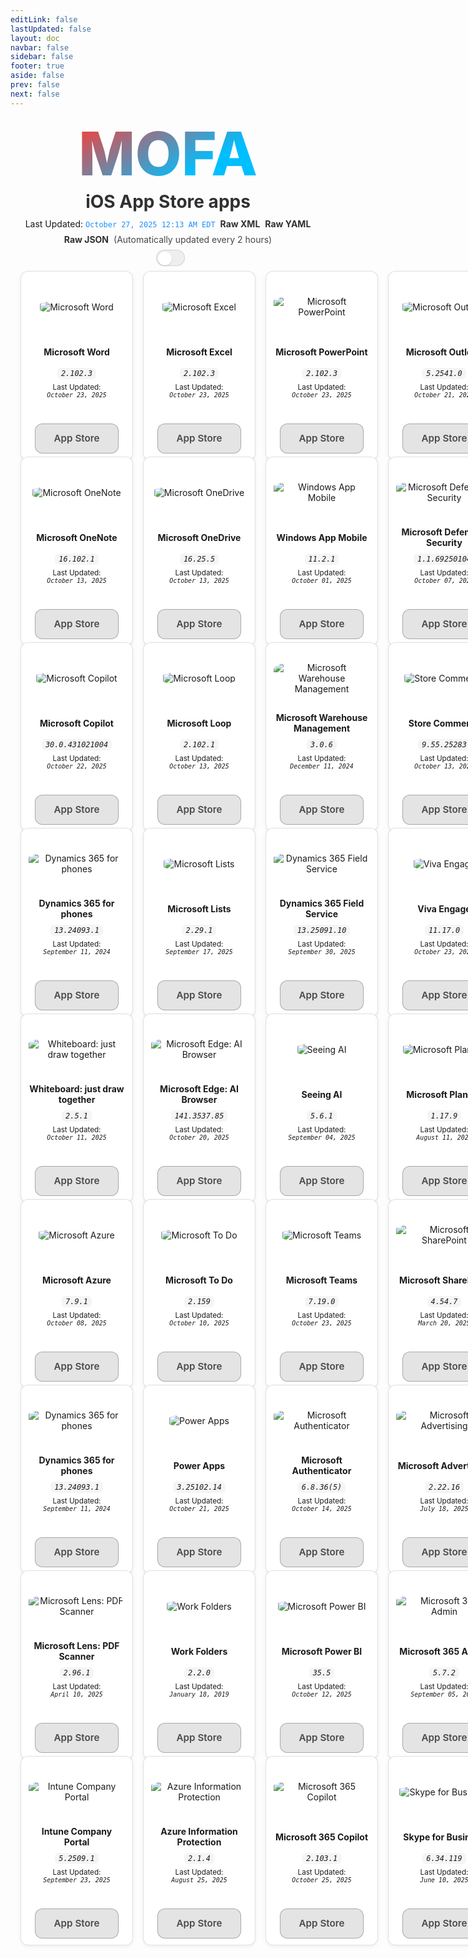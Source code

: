 ```yaml
---
editLink: false
lastUpdated: false
layout: doc
navbar: false
sidebar: false
footer: true
aside: false
prev: false
next: false
---
```


<style>
  /* Status bar and links (match standalone) */
  .status-bar {
    display: flex;
    justify-content: center;
    align-items: center;
    gap: 8px;
    flex-wrap: wrap;
    text-align: center;
    margin-bottom: 8px;
  }
  .status-line {
    display: inline-flex;
    flex-wrap: wrap;
    align-items: center;
    justify-content: center;
    gap: 8px;
    max-width: 100%;
  }
  .status-line code.status-ts {
    color: dodgerblue;
  }
  .status-line a {
    text-decoration: none;
    font-weight: 600;
    opacity: 0.9;
  }
  .status-line a:hover {
    text-decoration: underline;
    opacity: 1;
  }
  .status-line .muted {
    opacity: 0.8;
  }

  /* Inline appearance toggle next to the status line */
  .appearance-toggle-inline {
    display: inline-flex;
    align-items: center;
    margin-left: 8px;
    vertical-align: middle;
  }

  /* Theme switch styles (scoped) */
  .mofa-minimal .VPSwitch {
    position: relative;
    width: 46px;
    height: 26px;
    border-radius: 999px;
    border: 1px solid var(--vp-c-divider, rgba(0,0,0,0.12));
    background: var(--vp-c-bg-soft, rgba(0,0,0,0.06));
    cursor: pointer;
    transition: background .2s ease, border-color .2s ease;
    pointer-events: auto;
  }
  .mofa-minimal .VPSwitch .check {
    position: absolute;
    top: 2px;
    left: 2px;
    width: 22px;
    height: 22px;
    border-radius: 50%;
    background: var(--vp-c-bg, #ffffff);
    box-shadow: 0 1px 2px rgba(0,0,0,0.15);
    transition: transform .2s ease;
    display: flex;
    align-items: center;
    justify-content: center;
  }
  .mofa-minimal .VPSwitch[aria-checked="true"] .check {
    transform: translateX(20px);
  }
  .mofa-minimal .VPSwitch .icon .sun, .mofa-minimal .VPSwitch .icon .moon { display: none; }
  html:not(.dark) .mofa-minimal .VPSwitch .icon .sun { display: inline-block; }
  html.dark .mofa-minimal .VPSwitch .icon .moon { display: inline-block; }

  /* MOFA hero title */
  .brand-hero {
    display: grid;
    place-items: center;
    min-height: 0;
    padding: 8px 0;
    overflow: visible;
  }
  .brand-title {
    display: inline-block;
    text-align: center;
    margin: 0;
    line-height: 1.05;
  }
  a.brand-title,
  a.brand-title:link,
  a.brand-title:visited,
  a.brand-title:hover,
  a.brand-title:active,
  a.brand-title:focus {
    text-decoration: none !important;
    border-bottom: 0 !important;
    box-shadow: none !important;
    -webkit-tap-highlight-color: transparent;
  }
  .gradient-title-mini {
    background: -webkit-linear-gradient(120deg, #00BFFF 30%, #FF3B30);
    -webkit-background-clip: text;
    -webkit-text-fill-color: transparent;
    font-weight: 800;
    font-size: clamp(32px, 12vmin, 96px);
    color: transparent;
  }

  /* Page title under hero */
  .page-title {
    text-align: center;
    margin: 2px 0 10px 0;
    font-weight: 700;
    font-size: clamp(18px, 3.5vmin, 28px);
    opacity: 0.9;
  }

  /* Existing grid and tiles */
  .grid-wrap {
    --btn-glass-bg: rgba(142, 142, 147, 0.24);
    --btn-glass-bg-hover: rgba(142, 142, 147, 0.32);
    --btn-glass-border: rgba(60, 60, 67, 0.36);
    --btn-glass-text: #4a4a4d;
  }
  html.dark .grid-wrap {
    --btn-glass-bg: rgba(255, 255, 255, 0.12);
    --btn-glass-bg-hover: rgba(255, 255, 255, 0.18);
    --btn-glass-border: rgba(255, 255, 255, 0.24);
    --btn-glass-text: #f2f2f4;
  }

  .grid {
    display: grid;
    grid-template-columns: repeat(6, minmax(180px, 1fr));
    gap: 16px;
    width: calc(100% - 32px);
    margin: 0 auto;
    align-items: stretch;
  }
  @media (max-width: 1400px) { .grid { grid-template-columns: repeat(5, minmax(180px, 1fr)); } }
  @media (max-width: 1200px) { .grid { grid-template-columns: repeat(4, minmax(180px, 1fr)); } }
  @media (max-width: 900px)  { .grid { grid-template-columns: repeat(3, minmax(180px, 1fr)); } }
  @media (max-width: 700px)  { .grid { grid-template-columns: repeat(2, minmax(160px, 1fr)); gap: 12px; width: calc(100% - 24px); } }
  @media (max-width: 420px)  { .grid { grid-template-columns: repeat(1, minmax(200px, 1fr)); } }

  .tile { display: flex; justify-content: center; align-items: stretch; }
  .tile-card {
    width: 100%; max-width: 220px; display: flex; flex-direction: column; align-items: center;
    gap: 6px; text-align: center; margin: 0 auto; height: 100%;
    background: var(--vp-c-bg, #fff);
    border: 1px solid var(--vp-c-divider, rgba(0,0,0,0.12));
    border-radius: 12px; padding: 10px 12px;
    box-shadow: 0 2px 6px rgba(0,0,0,0.06);
  }
  .tile-media { height: 92px; display: flex; align-items: center; justify-content: center; }
  .tile-media img { max-height: 80px; width: auto; height: auto; border-radius: 22%; }
  .tile-title { min-height: 40px; display: flex; align-items: center; justify-content: center; }
  .tile-version code {
    white-space: normal; overflow-wrap: anywhere; word-break: break-word;
    display: inline-block; padding: 2px 6px; border-radius: 6px;
    background: var(--vp-c-bg-soft, rgba(0,0,0,0.04));
  }
  .tile-spacer { flex: 1 1 auto; width: 100%; }
  .tile-links { margin-top: 6px; display: flex; gap: 8px; flex-wrap: wrap; justify-content: center; }
  .tile-links a { text-decoration: none; }
  .grid-wrap .tile-links a.btn {
    color: var(--btn-glass-text) !important;
    display: inline-flex; align-items: center; justify-content: center;
    min-height: 34px; min-width: 108px; padding: 6px 12px; border-radius: 12px; cursor: pointer;
    background: var(--btn-glass-bg) !important; background-color: var(--btn-glass-bg) !important;
    border: 1px solid var(--btn-glass-border) !important;
    -webkit-backdrop-filter: saturate(180%) blur(14px); backdrop-filter: saturate(180%) blur(14px);
    font-weight: 600; font-size: 0.95rem; line-height: 1.2; box-shadow: none !important;
    transition: background .2s ease, transform .05s ease, opacity .2s ease, border-color .2s ease;
  }
  .grid-wrap .tile-links a.btn:hover {
    background: var(--btn-glass-bg-hover) !important; background-color: var(--btn-glass-bg-hover) !important;
  }
</style>

<!-- MOFA hero title (match standalone) -->
<div class="brand-hero">
  <a class="brand-title gradient-title-mini" href="/">MOFA</a>
</div>
<h1 class="page-title">iOS App Store apps</h1>

<!-- Status with last updated, raw links, and theme switch -->
<div class="status-bar">
  <div class="status-line">
    <span>Last Updated: <code class="status-ts">October 27, 2025 12:13 AM EDT</code></span>
    <a href="https://github.com/cocopuff2u/MOFA/blob/main/latest_raw_files/ios_appstore_latest.xml"><strong>Raw XML</strong></a>
    <a href="https://github.com/cocopuff2u/MOFA/blob/main/latest_raw_files/ios_appstore_latest.yaml"><strong>Raw YAML</strong></a>
    <a href="https://github.com/cocopuff2u/MOFA/blob/main/latest_raw_files/ios_appstore_latest.json"><strong>Raw JSON</strong></a>
    <span class="muted">(Automatically updated every 2 hours)</span>
  </div>
  <span class="appearance-toggle-inline mofa-minimal">
    <button id="appearance-toggle" class="VPSwitch VPSwitchAppearance" type="button" role="switch" title="Switch theme" aria-checked="false">
      <span class="check"><span class="icon"><span class="vpi-sun sun"></span><span class="vpi-moon moon"></span></span></span>
    </button>
  </span>
</div>

<div class="grid-wrap">
  <div class="grid">
<div class="tile">
      <div class="tile-card">
        <div class="tile-media"><img src="https://is1-ssl.mzstatic.com/image/thumb/Purple211/v4/b8/04/e6/b804e665-2ca1-c450-bd02-d091a21acb8a/AppIcon-0-0-1x_U007epad-0-1-0-sRGB-0-0-0-85-220.png/512x512bb.jpg" alt="Microsoft Word"></div>
        <div class="tile-title"><b>Microsoft Word</b></div>
        <div class="tile-version"><em><code>2.102.3</code></em></div>
        <div class="tile-updated"><small>Last Updated:<br><em><code>October 23, 2025</code></em></small></div>
        <div class="tile-spacer"></div>
        <div class="tile-links">
          <a class="btn" href="https://apps.apple.com/us/app/microsoft-word/id586447913?uo=4">App Store</a>
        </div>
      </div>
    </div>
<div class="tile">
      <div class="tile-card">
        <div class="tile-media"><img src="https://is1-ssl.mzstatic.com/image/thumb/Purple221/v4/d7/ac/6d/d7ac6d0c-f441-14af-07aa-903d1f9b123f/AppIcon-0-0-1x_U007epad-0-1-0-sRGB-0-0-0-85-220.png/512x512bb.jpg" alt="Microsoft Excel"></div>
        <div class="tile-title"><b>Microsoft Excel</b></div>
        <div class="tile-version"><em><code>2.102.3</code></em></div>
        <div class="tile-updated"><small>Last Updated:<br><em><code>October 23, 2025</code></em></small></div>
        <div class="tile-spacer"></div>
        <div class="tile-links">
          <a class="btn" href="https://apps.apple.com/us/app/microsoft-excel/id586683407?uo=4">App Store</a>
        </div>
      </div>
    </div>
<div class="tile">
      <div class="tile-card">
        <div class="tile-media"><img src="https://is1-ssl.mzstatic.com/image/thumb/Purple221/v4/e0/5a/c7/e05ac7e9-41a8-feee-bdca-b1d2587f2676/AppIcon-0-0-1x_U007epad-0-1-0-sRGB-0-0-0-85-220.png/512x512bb.jpg" alt="Microsoft PowerPoint"></div>
        <div class="tile-title"><b>Microsoft PowerPoint</b></div>
        <div class="tile-version"><em><code>2.102.3</code></em></div>
        <div class="tile-updated"><small>Last Updated:<br><em><code>October 23, 2025</code></em></small></div>
        <div class="tile-spacer"></div>
        <div class="tile-links">
          <a class="btn" href="https://apps.apple.com/us/app/microsoft-powerpoint/id586449534?uo=4">App Store</a>
        </div>
      </div>
    </div>
<div class="tile">
      <div class="tile-card">
        <div class="tile-media"><img src="https://is1-ssl.mzstatic.com/image/thumb/Purple221/v4/cb/b9/ab/cbb9ab71-8ec1-ba1b-c336-d09776350260/AppIcon-outlook.prod-0-0-1x_U007epad-0-1-0-0-85-220.png/512x512bb.jpg" alt="Microsoft Outlook"></div>
        <div class="tile-title"><b>Microsoft Outlook</b></div>
        <div class="tile-version"><em><code>5.2541.0</code></em></div>
        <div class="tile-updated"><small>Last Updated:<br><em><code>October 21, 2025</code></em></small></div>
        <div class="tile-spacer"></div>
        <div class="tile-links">
          <a class="btn" href="https://apps.apple.com/us/app/microsoft-outlook/id951937596?uo=4">App Store</a>
        </div>
      </div>
    </div>
<div class="tile">
      <div class="tile-card">
        <div class="tile-media"><img src="https://is1-ssl.mzstatic.com/image/thumb/Purple211/v4/f3/d8/bb/f3d8bb81-d347-8346-7903-321d31d4e732/AppIcon-0-0-1x_U007epad-0-1-0-sRGB-0-0-0-85-220.png/512x512bb.jpg" alt="Microsoft OneNote"></div>
        <div class="tile-title"><b>Microsoft OneNote</b></div>
        <div class="tile-version"><em><code>16.102.1</code></em></div>
        <div class="tile-updated"><small>Last Updated:<br><em><code>October 13, 2025</code></em></small></div>
        <div class="tile-spacer"></div>
        <div class="tile-links">
          <a class="btn" href="https://apps.apple.com/us/app/microsoft-onenote/id410395246?uo=4">App Store</a>
        </div>
      </div>
    </div>
<div class="tile">
      <div class="tile-card">
        <div class="tile-media"><img src="https://is1-ssl.mzstatic.com/image/thumb/Purple221/v4/cf/78/b3/cf78b39d-0e61-5230-b8ed-a048f7dbb158/AppIcon-0-0-1x_U007epad-0-1-0-85-220.png/512x512bb.jpg" alt="Microsoft OneDrive"></div>
        <div class="tile-title"><b>Microsoft OneDrive</b></div>
        <div class="tile-version"><em><code>16.25.5</code></em></div>
        <div class="tile-updated"><small>Last Updated:<br><em><code>October 13, 2025</code></em></small></div>
        <div class="tile-spacer"></div>
        <div class="tile-links">
          <a class="btn" href="https://apps.apple.com/us/app/microsoft-onedrive/id477537958?uo=4">App Store</a>
        </div>
      </div>
    </div>
<div class="tile">
      <div class="tile-card">
        <div class="tile-media"><img src="https://is1-ssl.mzstatic.com/image/thumb/Purple221/v4/37/0d/57/370d5745-807e-05d6-082f-0176f0c5c142/AppIcon-0-1x_U007epad-0-1-0-85-220-0.png/512x512bb.jpg" alt="Windows App Mobile"></div>
        <div class="tile-title"><b>Windows App Mobile</b></div>
        <div class="tile-version"><em><code>11.2.1</code></em></div>
        <div class="tile-updated"><small>Last Updated:<br><em><code>October 01, 2025</code></em></small></div>
        <div class="tile-spacer"></div>
        <div class="tile-links">
          <a class="btn" href="https://apps.apple.com/us/app/windows-app-mobile/id714464092?uo=4">App Store</a>
        </div>
      </div>
    </div>
<div class="tile">
      <div class="tile-card">
        <div class="tile-media"><img src="https://is1-ssl.mzstatic.com/image/thumb/Purple221/v4/20/5a/df/205adf42-cab4-7b42-fbad-748a84799b93/AppIcon-0-1x_U007emarketing-0-8-0-85-220-0.png/512x512bb.jpg" alt="Microsoft Defender: Security"></div>
        <div class="tile-title"><b>Microsoft Defender: Security</b></div>
        <div class="tile-version"><em><code>1.1.69250104</code></em></div>
        <div class="tile-updated"><small>Last Updated:<br><em><code>October 07, 2025</code></em></small></div>
        <div class="tile-spacer"></div>
        <div class="tile-links">
          <a class="btn" href="https://apps.apple.com/us/app/microsoft-defender-security/id1526737990?uo=4">App Store</a>
        </div>
      </div>
    </div>
<div class="tile">
      <div class="tile-card">
        <div class="tile-media"><img src="https://is1-ssl.mzstatic.com/image/thumb/Purple221/v4/26/8c/35/268c3502-e4d7-7663-1c1b-f8859ac38264/AppIcon_Production-0-0-1x_U007epad-0-4-85-220.png/512x512bb.jpg" alt="Microsoft Copilot"></div>
        <div class="tile-title"><b>Microsoft Copilot</b></div>
        <div class="tile-version"><em><code>30.0.431021004</code></em></div>
        <div class="tile-updated"><small>Last Updated:<br><em><code>October 22, 2025</code></em></small></div>
        <div class="tile-spacer"></div>
        <div class="tile-links">
          <a class="btn" href="https://apps.apple.com/us/app/microsoft-copilot/id6472538445?uo=4">App Store</a>
        </div>
      </div>
    </div>
<div class="tile">
      <div class="tile-card">
        <div class="tile-media"><img src="https://is1-ssl.mzstatic.com/image/thumb/Purple221/v4/66/7f/ce/667fce09-43ef-b6a1-d1d1-74a5b72cf3b3/AppIcon-0-0-1x_U007epad-0-1-0-0-85-220.png/512x512bb.jpg" alt="Microsoft Loop"></div>
        <div class="tile-title"><b>Microsoft Loop</b></div>
        <div class="tile-version"><em><code>2.102.1</code></em></div>
        <div class="tile-updated"><small>Last Updated:<br><em><code>October 13, 2025</code></em></small></div>
        <div class="tile-spacer"></div>
        <div class="tile-links">
          <a class="btn" href="https://apps.apple.com/us/app/microsoft-loop/id1637682491?uo=4">App Store</a>
        </div>
      </div>
    </div>
<div class="tile">
      <div class="tile-card">
        <div class="tile-media"><img src="https://is1-ssl.mzstatic.com/image/thumb/Purple221/v4/e8/03/5e/e8035edd-1e7f-2c48-8cb4-28f7379987d4/AppIcons-1x_U007emarketing-0-7-0-85-220-0.png/512x512bb.jpg" alt="Microsoft Warehouse Management"></div>
        <div class="tile-title"><b>Microsoft Warehouse Management</b></div>
        <div class="tile-version"><em><code>3.0.6</code></em></div>
        <div class="tile-updated"><small>Last Updated:<br><em><code>December 11, 2024</code></em></small></div>
        <div class="tile-spacer"></div>
        <div class="tile-links">
          <a class="btn" href="https://apps.apple.com/us/app/microsoft-warehouse-management/id6444014310?uo=4">App Store</a>
        </div>
      </div>
    </div>
<div class="tile">
      <div class="tile-card">
        <div class="tile-media"><img src="https://is1-ssl.mzstatic.com/image/thumb/Purple221/v4/8c/20/f2/8c20f2e0-f963-bf56-2d1d-7932e4cc0e20/appicon-1x_U007emarketing-0-8-0-85-220-0.png/512x512bb.jpg" alt="Store Commerce"></div>
        <div class="tile-title"><b>Store Commerce</b></div>
        <div class="tile-version"><em><code>9.55.25283</code></em></div>
        <div class="tile-updated"><small>Last Updated:<br><em><code>October 13, 2025</code></em></small></div>
        <div class="tile-spacer"></div>
        <div class="tile-links">
          <a class="btn" href="https://apps.apple.com/us/app/store-commerce/id1630004521?uo=4">App Store</a>
        </div>
      </div>
    </div>
<div class="tile">
      <div class="tile-card">
        <div class="tile-media"><img src="https://is1-ssl.mzstatic.com/image/thumb/Purple211/v4/0b/86/68/0b866877-ca04-1d24-cfdd-07aa2da2cda9/Dynamics_AppIcon-1x_U007emarketing-0-8-0-85-220-0.png/512x512bb.jpg" alt="Dynamics 365 for phones"></div>
        <div class="tile-title"><b>Dynamics 365 for phones</b></div>
        <div class="tile-version"><em><code>13.24093.1</code></em></div>
        <div class="tile-updated"><small>Last Updated:<br><em><code>September 11, 2024</code></em></small></div>
        <div class="tile-spacer"></div>
        <div class="tile-links">
          <a class="btn" href="https://apps.apple.com/us/app/dynamics-365-for-phones/id1003997947?uo=4">App Store</a>
        </div>
      </div>
    </div>
<div class="tile">
      <div class="tile-card">
        <div class="tile-media"><img src="https://is1-ssl.mzstatic.com/image/thumb/Purple211/v4/5e/b8/f0/5eb8f0ee-bbc1-de10-6242-dd1fd26b117d/ListsAppIcon-0-0-1x_U007emarketing-0-8-0-85-220.png/512x512bb.jpg" alt="Microsoft Lists"></div>
        <div class="tile-title"><b>Microsoft Lists</b></div>
        <div class="tile-version"><em><code>2.29.1</code></em></div>
        <div class="tile-updated"><small>Last Updated:<br><em><code>September 17, 2025</code></em></small></div>
        <div class="tile-spacer"></div>
        <div class="tile-links">
          <a class="btn" href="https://apps.apple.com/us/app/microsoft-lists/id1530637363?uo=4">App Store</a>
        </div>
      </div>
    </div>
<div class="tile">
      <div class="tile-card">
        <div class="tile-media"><img src="https://is1-ssl.mzstatic.com/image/thumb/Purple221/v4/3c/e9/5d/3ce95d85-a73c-6789-1064-146c69fccaa6/FieldServices_AppIcon-1x_U007emarketing-0-8-0-85-220-0.png/512x512bb.jpg" alt="Dynamics 365 Field Service"></div>
        <div class="tile-title"><b>Dynamics 365 Field Service</b></div>
        <div class="tile-version"><em><code>13.25091.10</code></em></div>
        <div class="tile-updated"><small>Last Updated:<br><em><code>September 30, 2025</code></em></small></div>
        <div class="tile-spacer"></div>
        <div class="tile-links">
          <a class="btn" href="https://apps.apple.com/us/app/dynamics-365-field-service/id1485579247?uo=4">App Store</a>
        </div>
      </div>
    </div>
<div class="tile">
      <div class="tile-card">
        <div class="tile-media"><img src="https://is1-ssl.mzstatic.com/image/thumb/Purple211/v4/b6/1c/37/b61c3768-8371-7cf9-4dc6-c3ac53c63abc/AppIcon-0-0-1x_U007epad-0-1-0-0-85-220.png/512x512bb.jpg" alt="Viva Engage"></div>
        <div class="tile-title"><b>Viva Engage</b></div>
        <div class="tile-version"><em><code>11.17.0</code></em></div>
        <div class="tile-updated"><small>Last Updated:<br><em><code>October 23, 2025</code></em></small></div>
        <div class="tile-spacer"></div>
        <div class="tile-links">
          <a class="btn" href="https://apps.apple.com/us/app/viva-engage/id289559439?uo=4">App Store</a>
        </div>
      </div>
    </div>
<div class="tile">
      <div class="tile-card">
        <div class="tile-media"><img src="https://is1-ssl.mzstatic.com/image/thumb/Purple211/v4/b1/5f/52/b15f52cc-85ae-9e8f-3201-143fe8951ba8/AppIcon-0-1x_U007epad-0-1-P3-85-220-0.png/512x512bb.jpg" alt="Whiteboard: just draw together"></div>
        <div class="tile-title"><b>Whiteboard: just draw together</b></div>
        <div class="tile-version"><em><code>2.5.1</code></em></div>
        <div class="tile-updated"><small>Last Updated:<br><em><code>October 11, 2025</code></em></small></div>
        <div class="tile-spacer"></div>
        <div class="tile-links">
          <a class="btn" href="https://apps.apple.com/us/app/whiteboard-just-draw-together/id1160517834?uo=4">App Store</a>
        </div>
      </div>
    </div>
<div class="tile">
      <div class="tile-card">
        <div class="tile-media"><img src="https://is1-ssl.mzstatic.com/image/thumb/Purple221/v4/25/eb/88/25eb8800-8edd-0066-f6ec-1e0520fa42b5/AppIcon-0-0-1x_U007epad-0-0-0-1-0-0-0-85-220.png/512x512bb.jpg" alt="Microsoft Edge: AI Browser"></div>
        <div class="tile-title"><b>Microsoft Edge: AI Browser</b></div>
        <div class="tile-version"><em><code>141.3537.85</code></em></div>
        <div class="tile-updated"><small>Last Updated:<br><em><code>October 20, 2025</code></em></small></div>
        <div class="tile-spacer"></div>
        <div class="tile-links">
          <a class="btn" href="https://apps.apple.com/us/app/microsoft-edge-ai-browser/id1288723196?uo=4">App Store</a>
        </div>
      </div>
    </div>
<div class="tile">
      <div class="tile-card">
        <div class="tile-media"><img src="https://is1-ssl.mzstatic.com/image/thumb/Purple221/v4/be/a6/66/bea6661d-294b-f35d-34e1-3128b7b12006/AppIcons-0-1x_U007emarketing-0-8-0-85-220-0.png/512x512bb.jpg" alt="Seeing AI"></div>
        <div class="tile-title"><b>Seeing AI</b></div>
        <div class="tile-version"><em><code>5.6.1</code></em></div>
        <div class="tile-updated"><small>Last Updated:<br><em><code>September 04, 2025</code></em></small></div>
        <div class="tile-spacer"></div>
        <div class="tile-links">
          <a class="btn" href="https://apps.apple.com/us/app/seeing-ai/id999062298?uo=4">App Store</a>
        </div>
      </div>
    </div>
<div class="tile">
      <div class="tile-card">
        <div class="tile-media"><img src="https://is1-ssl.mzstatic.com/image/thumb/Purple211/v4/42/6b/f8/426bf890-ef13-2778-2566-2fb379f190f2/AppIcon-0-0-1x_U007emarketing-0-8-0-85-220.png/512x512bb.jpg" alt="Microsoft Planner"></div>
        <div class="tile-title"><b>Microsoft Planner</b></div>
        <div class="tile-version"><em><code>1.17.9</code></em></div>
        <div class="tile-updated"><small>Last Updated:<br><em><code>August 11, 2025</code></em></small></div>
        <div class="tile-spacer"></div>
        <div class="tile-links">
          <a class="btn" href="https://apps.apple.com/us/app/microsoft-planner/id1219301037?uo=4">App Store</a>
        </div>
      </div>
    </div>
<div class="tile">
      <div class="tile-card">
        <div class="tile-media"><img src="https://is1-ssl.mzstatic.com/image/thumb/Purple211/v4/fa/e4/b0/fae4b0f5-5b98-bece-d1a4-625782fae270/AppIcons-0-1x_U007emarketing-0-8-0-85-220-0.png/512x512bb.jpg" alt="Microsoft Azure"></div>
        <div class="tile-title"><b>Microsoft Azure</b></div>
        <div class="tile-version"><em><code>7.9.1</code></em></div>
        <div class="tile-updated"><small>Last Updated:<br><em><code>October 08, 2025</code></em></small></div>
        <div class="tile-spacer"></div>
        <div class="tile-links">
          <a class="btn" href="https://apps.apple.com/us/app/microsoft-azure/id1219013620?uo=4">App Store</a>
        </div>
      </div>
    </div>
<div class="tile">
      <div class="tile-card">
        <div class="tile-media"><img src="https://is1-ssl.mzstatic.com/image/thumb/Purple221/v4/1d/e6/67/1de66769-8408-c9b0-4cbf-e86f4195033c/To-Do-AppStore-0-1x_U007emarketing-0-11-0-sRGB-85-220-0.png/512x512bb.jpg" alt="Microsoft To Do"></div>
        <div class="tile-title"><b>Microsoft To Do</b></div>
        <div class="tile-version"><em><code>2.159</code></em></div>
        <div class="tile-updated"><small>Last Updated:<br><em><code>October 10, 2025</code></em></small></div>
        <div class="tile-spacer"></div>
        <div class="tile-links">
          <a class="btn" href="https://apps.apple.com/us/app/microsoft-to-do/id1212616790?uo=4">App Store</a>
        </div>
      </div>
    </div>
<div class="tile">
      <div class="tile-card">
        <div class="tile-media"><img src="https://is1-ssl.mzstatic.com/image/thumb/Purple211/v4/02/ee/3d/02ee3d31-de82-03c5-efb3-ed9c87bf0564/AppIcon-0-0-1x_U007epad-0-1-0-0-85-220.png/512x512bb.jpg" alt="Microsoft Teams"></div>
        <div class="tile-title"><b>Microsoft Teams</b></div>
        <div class="tile-version"><em><code>7.19.0</code></em></div>
        <div class="tile-updated"><small>Last Updated:<br><em><code>October 23, 2025</code></em></small></div>
        <div class="tile-spacer"></div>
        <div class="tile-links">
          <a class="btn" href="https://apps.apple.com/us/app/microsoft-teams/id1113153706?uo=4">App Store</a>
        </div>
      </div>
    </div>
<div class="tile">
      <div class="tile-card">
        <div class="tile-media"><img src="https://is1-ssl.mzstatic.com/image/thumb/Purple211/v4/82/a2/17/82a217ae-46b1-d002-9fdb-4fd4a4456baf/SharePointAppIcon-0-0-1x_U007emarketing-0-8-0-85-220.png/512x512bb.jpg" alt="Microsoft SharePoint"></div>
        <div class="tile-title"><b>Microsoft SharePoint</b></div>
        <div class="tile-version"><em><code>4.54.7</code></em></div>
        <div class="tile-updated"><small>Last Updated:<br><em><code>March 20, 2025</code></em></small></div>
        <div class="tile-spacer"></div>
        <div class="tile-links">
          <a class="btn" href="https://apps.apple.com/us/app/microsoft-sharepoint/id1091505266?uo=4">App Store</a>
        </div>
      </div>
    </div>
<div class="tile">
      <div class="tile-card">
        <div class="tile-media"><img src="https://is1-ssl.mzstatic.com/image/thumb/Purple211/v4/0b/86/68/0b866877-ca04-1d24-cfdd-07aa2da2cda9/Dynamics_AppIcon-1x_U007emarketing-0-8-0-85-220-0.png/512x512bb.jpg" alt="Dynamics 365 for phones"></div>
        <div class="tile-title"><b>Dynamics 365 for phones</b></div>
        <div class="tile-version"><em><code>13.24093.1</code></em></div>
        <div class="tile-updated"><small>Last Updated:<br><em><code>September 11, 2024</code></em></small></div>
        <div class="tile-spacer"></div>
        <div class="tile-links">
          <a class="btn" href="https://apps.apple.com/us/app/dynamics-365-for-phones/id1003997947?uo=4">App Store</a>
        </div>
      </div>
    </div>
<div class="tile">
      <div class="tile-card">
        <div class="tile-media"><img src="https://is1-ssl.mzstatic.com/image/thumb/Purple221/v4/be/12/49/be1249f3-aec6-f6af-b197-6349f946dc54/PowerApps_AppIcon-1x_U007emarketing-0-8-0-85-220-0.png/512x512bb.jpg" alt="Power Apps"></div>
        <div class="tile-title"><b>Power Apps</b></div>
        <div class="tile-version"><em><code>3.25102.14</code></em></div>
        <div class="tile-updated"><small>Last Updated:<br><em><code>October 21, 2025</code></em></small></div>
        <div class="tile-spacer"></div>
        <div class="tile-links">
          <a class="btn" href="https://apps.apple.com/us/app/power-apps/id1047318566?uo=4">App Store</a>
        </div>
      </div>
    </div>
<div class="tile">
      <div class="tile-card">
        <div class="tile-media"><img src="https://is1-ssl.mzstatic.com/image/thumb/Purple211/v4/4d/8e/52/4d8e525d-922b-ff8f-171d-0dd14ec3e88f/AppIcon-0-1x_U007emarketing-0-11-0-sRGB-85-220-0.png/512x512bb.jpg" alt="Microsoft Authenticator"></div>
        <div class="tile-title"><b>Microsoft Authenticator</b></div>
        <div class="tile-version"><em><code>6.8.36(5)</code></em></div>
        <div class="tile-updated"><small>Last Updated:<br><em><code>October 14, 2025</code></em></small></div>
        <div class="tile-spacer"></div>
        <div class="tile-links">
          <a class="btn" href="https://apps.apple.com/us/app/microsoft-authenticator/id983156458?uo=4">App Store</a>
        </div>
      </div>
    </div>
<div class="tile">
      <div class="tile-card">
        <div class="tile-media"><img src="https://is1-ssl.mzstatic.com/image/thumb/Purple211/v4/7e/c2/98/7ec298fd-bc75-b3fb-71a7-08f70b8e361c/AppIcon-0-0-1x_U007emarketing-0-11-0-85-220.png/512x512bb.jpg" alt="Microsoft Advertising"></div>
        <div class="tile-title"><b>Microsoft Advertising</b></div>
        <div class="tile-version"><em><code>2.22.16</code></em></div>
        <div class="tile-updated"><small>Last Updated:<br><em><code>July 18, 2025</code></em></small></div>
        <div class="tile-spacer"></div>
        <div class="tile-links">
          <a class="btn" href="https://apps.apple.com/us/app/microsoft-advertising/id979729863?uo=4">App Store</a>
        </div>
      </div>
    </div>
<div class="tile">
      <div class="tile-card">
        <div class="tile-media"><img src="https://is1-ssl.mzstatic.com/image/thumb/Purple211/v4/33/73/86/33738651-9bd7-6164-2027-f072699effcb/AppIcon-0-0-1x_U007emarketing-0-8-0-85-220.png/512x512bb.jpg" alt="Microsoft Lens: PDF Scanner"></div>
        <div class="tile-title"><b>Microsoft Lens: PDF Scanner</b></div>
        <div class="tile-version"><em><code>2.96.1</code></em></div>
        <div class="tile-updated"><small>Last Updated:<br><em><code>April 10, 2025</code></em></small></div>
        <div class="tile-spacer"></div>
        <div class="tile-links">
          <a class="btn" href="https://apps.apple.com/us/app/microsoft-lens-pdf-scanner/id975925059?uo=4">App Store</a>
        </div>
      </div>
    </div>
<div class="tile">
      <div class="tile-card">
        <div class="tile-media"><img src="https://is1-ssl.mzstatic.com/image/thumb/Purple114/v4/ed/46/15/ed46150c-83ff-e2bc-4caa-8b5948d65bd2/AppIcon-0-1x_U007emarketing-0-0-GLES2_U002c0-512MB-sRGB-0-0-0-85-220-0-0-0-6.png/512x512bb.jpg" alt="Work Folders"></div>
        <div class="tile-title"><b>Work Folders</b></div>
        <div class="tile-version"><em><code>2.2.0</code></em></div>
        <div class="tile-updated"><small>Last Updated:<br><em><code>January 18, 2019</code></em></small></div>
        <div class="tile-spacer"></div>
        <div class="tile-links">
          <a class="btn" href="https://apps.apple.com/us/app/work-folders/id950878067?uo=4">App Store</a>
        </div>
      </div>
    </div>
<div class="tile">
      <div class="tile-card">
        <div class="tile-media"><img src="https://is1-ssl.mzstatic.com/image/thumb/Purple211/v4/e1/66/51/e16651d0-b182-3f83-3a6b-ddbe7971d189/AppIcon-0-1x_U007emarketing-0-8-0-0-0-85-220-0.png/512x512bb.jpg" alt="Microsoft Power BI"></div>
        <div class="tile-title"><b>Microsoft Power BI</b></div>
        <div class="tile-version"><em><code>35.5</code></em></div>
        <div class="tile-updated"><small>Last Updated:<br><em><code>October 12, 2025</code></em></small></div>
        <div class="tile-spacer"></div>
        <div class="tile-links">
          <a class="btn" href="https://apps.apple.com/us/app/microsoft-power-bi/id929738808?uo=4">App Store</a>
        </div>
      </div>
    </div>
<div class="tile">
      <div class="tile-card">
        <div class="tile-media"><img src="https://is1-ssl.mzstatic.com/image/thumb/Purple211/v4/e1/0d/b8/e10db871-3c82-f649-3686-5eb88efa87aa/AppIcon-1x_U007emarketing-0-8-0-85-220-0.png/512x512bb.jpg" alt="Microsoft 365 Admin"></div>
        <div class="tile-title"><b>Microsoft 365 Admin</b></div>
        <div class="tile-version"><em><code>5.7.2</code></em></div>
        <div class="tile-updated"><small>Last Updated:<br><em><code>September 05, 2025</code></em></small></div>
        <div class="tile-spacer"></div>
        <div class="tile-links">
          <a class="btn" href="https://apps.apple.com/us/app/microsoft-365-admin/id761397963?uo=4">App Store</a>
        </div>
      </div>
    </div>
<div class="tile">
      <div class="tile-card">
        <div class="tile-media"><img src="https://is1-ssl.mzstatic.com/image/thumb/Purple221/v4/09/1b/0e/091b0e6a-1d33-a735-deda-7045dd528a00/AppIcon-0-0-1x_U007emarketing-0-8-0-85-220.png/512x512bb.jpg" alt="Intune Company Portal"></div>
        <div class="tile-title"><b>Intune Company Portal</b></div>
        <div class="tile-version"><em><code>5.2509.1</code></em></div>
        <div class="tile-updated"><small>Last Updated:<br><em><code>September 23, 2025</code></em></small></div>
        <div class="tile-spacer"></div>
        <div class="tile-links">
          <a class="btn" href="https://apps.apple.com/us/app/intune-company-portal/id719171358?uo=4">App Store</a>
        </div>
      </div>
    </div>
<div class="tile">
      <div class="tile-card">
        <div class="tile-media"><img src="https://is1-ssl.mzstatic.com/image/thumb/Purple221/v4/9d/f6/d8/9df6d87e-66ad-d6ab-aad9-d030ef4aa9cb/AppIcons-1x_U007emarketing-0-7-0-85-220-0.png/512x512bb.jpg" alt="Azure Information Protection"></div>
        <div class="tile-title"><b>Azure Information Protection</b></div>
        <div class="tile-version"><em><code>2.1.4</code></em></div>
        <div class="tile-updated"><small>Last Updated:<br><em><code>August 25, 2025</code></em></small></div>
        <div class="tile-spacer"></div>
        <div class="tile-links">
          <a class="btn" href="https://apps.apple.com/us/app/azure-information-protection/id689516635?uo=4">App Store</a>
        </div>
      </div>
    </div>
<div class="tile">
      <div class="tile-card">
        <div class="tile-media"><img src="https://is1-ssl.mzstatic.com/image/thumb/Purple211/v4/1d/6b/83/1d6b83d5-6219-0b80-1ef6-b2d9ab60e4b6/AppIcon-0-0-1x_U007epad-0-1-0-0-sRGB-0-85-220.png/512x512bb.jpg" alt="Microsoft 365 Copilot"></div>
        <div class="tile-title"><b>Microsoft 365 Copilot</b></div>
        <div class="tile-version"><em><code>2.103.1</code></em></div>
        <div class="tile-updated"><small>Last Updated:<br><em><code>October 25, 2025</code></em></small></div>
        <div class="tile-spacer"></div>
        <div class="tile-links">
          <a class="btn" href="https://apps.apple.com/us/app/microsoft-365-copilot/id541164041?uo=4">App Store</a>
        </div>
      </div>
    </div>
<div class="tile">
      <div class="tile-card">
        <div class="tile-media"><img src="https://is1-ssl.mzstatic.com/image/thumb/Purple211/v4/b3/27/ee/b327ee1f-d14c-6650-21cf-71294902677e/AppIcon-0-0-1x_U007emarketing-0-6-0-85-220.png/512x512bb.jpg" alt="Skype for Business"></div>
        <div class="tile-title"><b>Skype for Business</b></div>
        <div class="tile-version"><em><code>6.34.119</code></em></div>
        <div class="tile-updated"><small>Last Updated:<br><em><code>June 10, 2025</code></em></small></div>
        <div class="tile-spacer"></div>
        <div class="tile-links">
          <a class="btn" href="https://apps.apple.com/us/app/skype-for-business/id605841731?uo=4">App Store</a>
        </div>
      </div>
    </div>
  </div>
</div>
